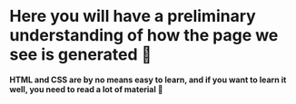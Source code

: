 <br>
<br>
<br>
<br>
<br>
<br>
<br>
<br>
<br>
<br>
<br>
<br>

# Here you will have a preliminary understanding of how the page we see is generated :cowboy_hat_face:

**HTML and CSS are by no means easy to learn, and if you want to learn it well, you need to read a lot of material :dash:**
